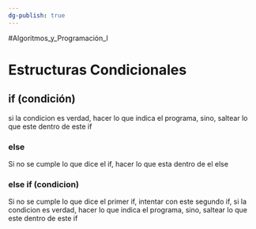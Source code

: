```yaml
---
dg-publish: true
---
```

#Algoritmos_y_Programación_I 
# Estructuras Condicionales
## if (condición)
si la condicion es verdad, hacer lo que indica el programa, sino, saltear lo que este dentro de este if
### else 
Si no se cumple lo que dice el if, hacer lo que esta dentro de el else
### else if (condicion)
Si no se cumple lo que dice el primer if, intentar con este segundo if, si la condicion es verdad, hacer lo que indica el programa, sino, saltear lo que este dentro de este if